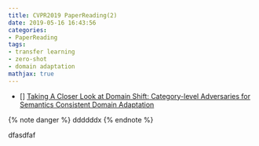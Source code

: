 ```yaml
---
title: CVPR2019 PaperReading(2)
date: 2019-05-16 16:43:56
categories: 
- PaperReading
tags: 
- transfer learning
- zero-shot
- domain adaptation
mathjax: true
---
```


- [] [Taking A Closer Look at Domain Shift: Category-level Adversaries for Semantics Consistent Domain Adaptation](http://arxiv.org/abs/1809.09478)

<!-- more -->

{% note danger %}
ddddddx
{% endnote %}

dfasdfaf
